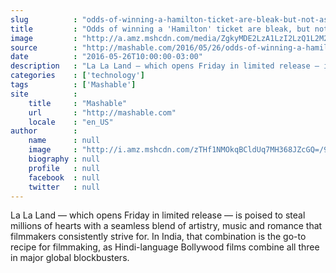 ```yaml
---
slug          : "odds-of-winning-a-hamilton-ticket-are-bleak-but-not-as-bad-as-you-think"
title         : "Odds of winning a 'Hamilton' ticket are bleak, but not as bad as you think"
image         : "http://a.amz.mshcdn.com/media/ZgkyMDE2LzA1LzI2LzQ1L2M2YTQyMDQ2M2ViLmFhZWE2LmpwZwpwCXRodW1iCTEyMDB4NjMwCmUJanBn/f41fdc00/ba0/c6a420463eb0424487a229b5551a28e4.jpg"
source        : "http://mashable.com/2016/05/26/odds-of-winning-a-hamilton-ticket/"
date          : "2016-05-26T10:00:00-03:00"
description   : "La La Land — which opens Friday in limited release — is poised to steal millions of hearts with a seamless blend of artistry, music and romance that filmmakers consistently strive for. In India, that combination is the go-to recipe for filmmaking, as Hindi-language Bollywood films combine all three in major global blockbusters."
categories    : ['technology']
tags          : ['Mashable']
site          :
    title     : "Mashable"
    url       : "http://mashable.com"
    locale    : "en_US"
author        :
    name      : null
    image     : "http://i.amz.mshcdn.com/zTHf1NMOkqBCldUq7MH368JZcGQ=/90x90/2016%2F09%2F15%2F9c%2Fhttpsd2mhye01h4nj2n.cloudfront.netmediaZgkyMDE1LzAz.97720.jpg"
    biography : null
    profile   : null
    facebook  : null
    twitter   : null
---
```


La La Land — which opens Friday in limited release — is poised to steal millions of hearts with a seamless blend of artistry, music and romance that filmmakers consistently strive for. In India, that combination is the go-to recipe for filmmaking, as Hindi-language Bollywood films combine all three in major global blockbusters.
